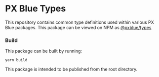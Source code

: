 # PX Blue Types

This repository contains common type definitions used within various PX Blue packages.
This package can be viewed on NPM as [@pxblue/types](https://www.npmjs.com/package/@pxblue/types)

### Build
This package can be built by running:

```yarn build```

This package is intended to be published from the root directory.
